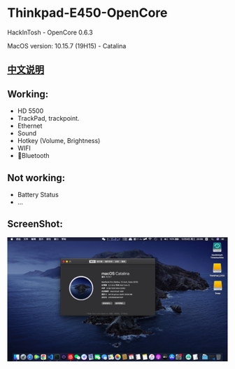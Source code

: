 # Thinkpad-E450-OpenCore
 HackInTosh - OpenCore 0.6.3
 
 MacOS version: 10.15.7 (19H15) - Catalina

## [中文说明](https://github.com/cyqxyy/Thinkpad-E450-OpenCore/blob/master/README-CN.md)

## Working:
- HD 5500
- TrackPad, trackpoint.
- Ethernet
- Sound
- Hotkey (Volume, Brightness)
- WIFI
- Bluetooth

## Not working:
- Battery Status
- ...

## ScreenShot:
![image](https://github.com/cyqxyy/Thinkpad-E450-OpenCore/blob/master/ScreenShot/ScreenShot1.png)